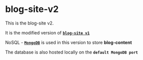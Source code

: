 # blog-site-v2
This is the blog-site v2.

It is the modified version of [**`blog-site v1`**](https://github.com/Karthik192/blog-site)

NoSQL - [**`MongoDB`**](https://www.mongodb.com/) is used in this version to store **blog-content**

The database is also hosted locally on the **`default MongoDB port`**
